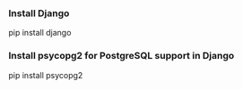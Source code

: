 ### Install Django
pip install django

### Install psycopg2 for PostgreSQL support in Django
pip install psycopg2
